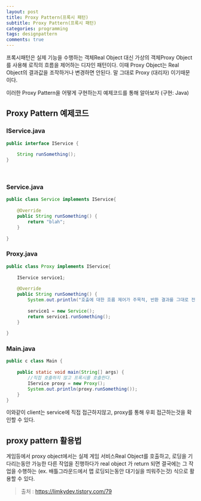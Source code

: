 ```yaml
---
layout: post
title: Proxy Pattern(프록시 패턴)
subtitle: Proxy Pattern(프록시 패턴)
categories: programming
tags: designpattern
comments: true
---
```


프록시패턴은 실제 기능을 수행하는 객체Real Object 대신 가상의 객체Proxy Object를 사용해 로직의 흐름을 제어하는 디자인 패턴이다. 이때 Proxy Object는 Real Object의 결과값을 조작하거나 변경하면 안된다. 말 그대로 Proxy (대리자) 이기때문이다. 

이러한 Proxy Pattern을 어떻게 구현하는지 예제코드를 통해 알아보자 (구현: Java)

## Proxy Pattern 예제코드

### IService.java
```java
public interface IService {
 
    String runSomething();
}
```
     
### Service.java
```java
public class Service implements IService{
 
    @Override
    public String runSomething() {
        return "blah";
    }
     
}
```

### Proxy.java
```java
public class Proxy implements IService{
 
    IService service1;
     
    @Override
    public String runSomething() {
        System.out.println("호출에 대한 흐름 제어가 주목적, 반환 결과를 그대로 전달");
         
        service1 = new Service();
        return service1.runSomething();
    }
 
}
```

### Main.java
```java
public c class Main {
 
    public static void main(String[] args) {
        //직접 호출하지 않고 프록시를 호출한다.
        IService proxy = new Proxy();
        System.out.println(proxy.runSomething());
    }
}
```


이와같이 client는  service에 직접 접근하지않고, proxy를 통해 우회 접근하는것을 확인할 수 있다. 

## proxy pattern 활용법
게임등에서 proxy object에서는 실제 게임 서비스Real Object를 호출하고,  로딩을 기다리는동안 가능한 다른 작업을 진행하다가 real object 가 return 되면 결국에는 그 작업을 수행하는 (ex. 배틀그라운드에서 맵 로딩되는동안 대기실을 띄워주는것) 식으로 활용할 수 있다.

> 출처 : https://limkydev.tistory.com/79








